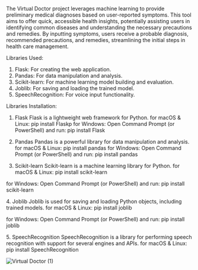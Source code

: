 The Virtual Doctor project leverages machine learning to provide preliminary medical diagnoses based on user-reported symptoms. 
This tool aims to offer quick, accessible health insights, potentially assisting users in identifying common diseases and understanding the necessary precautions and remedies.
By inputting symptoms, users receive a probable diagnosis, recommended precautions, and remedies, streamlining the initial steps in health care management.

Libraries Used:
1. Flask: For creating the web application.
2. Pandas: For data manipulation and analysis.
3. Scikit-learn: For machine learning model building and evaluation.
4. Joblib: For saving and loading the trained model.
5. SpeechRecognition: For voice input functionality.

Libraries Installation:
1. Flask
Flask is a lightweight web framework for Python.
  for macOS & Linux:
    pip install Flaskp
  for Windows:
    Open Command Prompt (or PowerShell) and run:
    pip install Flask


2. Pandas
Pandas is a powerful library for data manipulation and analysis.
    for macOS & Linux:
      pip install pandas
   for Windows:
      Open Command Prompt (or PowerShell) and run:
      pip install pandas


3. Scikit-learn
Scikit-learn is a machine learning library for Python.
  for macOS & Linux:
    pip install scikit-learn

  for Windows:
    Open Command Prompt (or PowerShell) and run:
    pip install scikit-learn


​4. Joblib
Joblib is used for saving and loading Python objects, including trained models.
  for macOS & Linux:
      pip install joblib

  for Windows:
      Open Command Prompt (or PowerShell) and run:
      pip install joblib


​5. SpeechRecognition
SpeechRecognition is a library for performing speech recognition with support for several engines and APIs.
    for macOS & Linux:
      pip install SpeechRecognition
      
![Virtual Doctor (1)](https://github.com/vedikasharma2801/Virtual-Doctor/assets/143111522/f13f8f78-2a06-42d5-b545-b5c79ca594ca)


​

